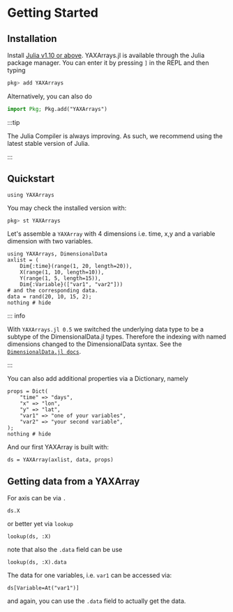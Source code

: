 # Getting Started

## Installation

Install [Julia v1.10 or above](https://julialang.org/downloads/). YAXArrays.jl is available through the Julia package manager. You can enter it by pressing `]` in the REPL and then typing

```julia
pkg> add YAXArrays
```

Alternatively, you can also do

```julia
import Pkg; Pkg.add("YAXArrays")
```

:::tip

The Julia Compiler is always improving. As such, we recommend using the latest stable
version of Julia.

:::


## Quickstart

```@example quickstart
using YAXArrays
```

You may check the installed version with:

```julia
pkg> st YAXArrays
```

Let's assemble a `YAXArray` with 4 dimensions i.e. time, x,y and a variable dimension with two variables.

```@example quickstart
using YAXArrays, DimensionalData
axlist = (
    Dim{:time}(range(1, 20, length=20)),
    X(range(1, 10, length=10)),
    Y(range(1, 5, length=15)),
    Dim{:Variable}(["var1", "var2"]))
# and the corresponding data.
data = rand(20, 10, 15, 2);
nothing # hide
```

::: info

With `YAXArrays.jl 0.5` we switched the underlying data type to be a subtype of the DimensionalData.jl types. Therefore the indexing with named dimensions changed to the DimensionalData syntax. See the [`DimensionalData.jl docs`](https://rafaqz.github.io/DimensionalData.jl/stable/).

:::

You can also add additional properties via a Dictionary, namely

```@example quickstart
props = Dict(
    "time" => "days",
    "x" => "lon",
    "y" => "lat",
    "var1" => "one of your variables",
    "var2" => "your second variable",
);
nothing # hide
```

And our first YAXArray is built with:

```@ansi quickstart
ds = YAXArray(axlist, data, props)
```

## Getting data from a YAXArray

For axis can be via `.` 

```@example quickstart
ds.X
```

or better yet via `lookup`

```@example quickstart
lookup(ds, :X)
```

note that also the `.data` field can be use

```@example quickstart
lookup(ds, :X).data
```

The data for one variables, i.e. `var1` can be accessed via:

```@ansi quickstart
ds[Variable=At("var1")]
```

and again, you can use the `.data` field to actually get the data.